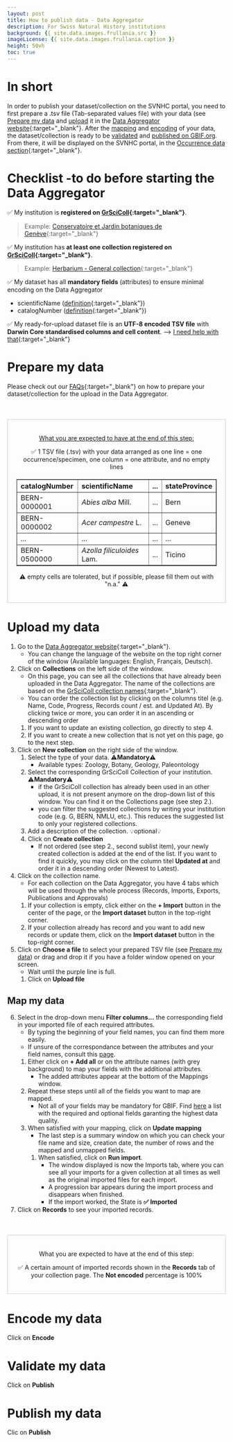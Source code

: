 ```yaml
---
layout: post
title: How to publish data - Data Aggregator
description: For Swiss Natural History institutions
background: {{ site.data.images.frullania.src }}
imageLicense: {{ site.data.images.frullania.caption }}
height: 50vh
toc: true
---
```

# In short
In order to publish your dataset/collection on the SVNHC portal, you need to first prepare a .tsv file (Tab-separated values file) with your data (see [Prepare my data](#prepare-my-data) and [upload](#upload-my-data) it in the [Data Aggregator website](https://staging.aggregator.scnat.zebbra.ch/){:target="_blank"}. After the [mapping](#map-my-data) and [encoding](#encode-my-data) of your data, the dataset/collection is ready to be [validated](#validate-my-data) and [published on GBIF.org](#publish-my-data). From there, it will be displayed on the SVNHC portal, in the [Occurrence data section](https://svnhc.hp.gbif-staging.org/occurrence/search){:target="_blank"}.

# Checklist -to do before starting the Data Aggregator
✅ My institution is **registered on [GrSciColl](https://scientific-collections.gbif.org/institution/search){:target="_blank"}**.

> Example: [Conservatoire et Jardin botaniques de Genève](https://scientific-collections.gbif.org/institution/d200fcbc-972e-4488-bcb6-eaa47209148d){:target="_blank"}

✅ My institution has **at least one collection registered on [GrSciColl](https://scientific-collections.gbif.org/collection/search){:target="_blank"}**.

> Example: [Herbarium - General collection](https://scientific-collections.gbif.org/collection/836af357-06e8-4a4f-9511-c3d33155f2b5){:target="_blank"}

✅ My dataset has all **mandatory fields** (attributes) to ensure minimal encoding on the Data Aggregator
- scientificName ([definition](https://dwc.tdwg.org/terms/#dwc:scientificName){:target="_blank"})
- catalogNumber ([definition](https://dwc.tdwg.org/terms/#dwc:catalogNumber){:target="_blank"})

✅ My ready-for-upload dataset file is an **UTF-8 encoded TSV file** with **Darwin Core standardised columns and cell content**. --> [I need help with that](https://svnhc.hp.gbif-staging.org/en/data-aggregator/#do-i-have-to-upload-my-entire-database-fields-into-the-data-aggregator){:target="_blank"}

# Prepare my data
Please check out our [FAQs](https://svnhc.hp.gbif-staging.org/en/data-aggregator/#faqs){:target="_blank"} on how to prepare your dataset/collection for the upload in the Data Aggregator.

<div style="text-align: center; margin-top: 50px; border: 1px solid #ccc; padding: 20px;">
  <p><u>What you are expected to have at the end of this step:</u></p>
  <p>✅ 1 TSV file (.tsv) with your data arranged as one line = one occurrence/specimen, one column = one attribute, and no empty lines</p>
  <table border="1" style="text-align: left; margin-top: 20px; margin-left: auto; margin-right: auto;">
    <tr>
      <th>catalogNumber</th>
      <th>scientificName</th>
      <th>...</th>
      <th>stateProvince</th>
    </tr>
    <tr>
      <td>BERN-0000001</td>
      <td><em>Abies alba</em> Mill.</td>
      <td>...</td>
      <td>Bern</td>
    </tr>
    <tr>
      <td>BERN-0000002</td>
      <td><em>Acer campestre</em> L.</td>
      <td>...</td>
      <td>Geneve</td>
    </tr>
    <tr>
      <td>...</td>
      <td>...</td>
      <td>...</td>
      <td>...</td>
    </tr>
    <tr>
      <td>BERN-0500000</td>
      <td><em>Azolla filiculoides</em> Lam.</td>
      <td>...</td>
      <td>Ticino</td>
    </tr>
  </table>
 <p> ⚠️ empty cells are tolerated, but if possible, please fill them out with "n.a." ⚠️</p>
</div>

# Upload my data
1. Go to the [Data Aggregator website](https://staging.aggregator.scnat.zebbra.ch/){:target="_blank"}.
    - You can change the language of the website on the top right corner of the window (Available languages: English, Français, Deutsch).
2. Click on **Collections** on the left side of the window.
    - On this page, you can see all the collections that have already been uploaded in the Data Aggregator. The name of the collections are based on the [GrSciColl collection names](https://scientific-collections.gbif.org/collection/search){:target="_blank"}.
    - You can order the collection list by clicking on the columns titel (e.g. Name, Code, Progress, Records count / est. and Updated At). By clicking twice or more, you can order it in an ascending or descending order
   1. If you want to update an existing collection, go directly to step 4.
   2. If you want to create a new collection that is not yet on this page, go to the next step.
3. Click on **New collection** on the right side of the window.
   1. Select the type of your data. ⚠️**Mandatory**⚠️
      - Available types: Zoology, Botany, Geology, Paleontology
   3. Select the corresponding GrSciColl Collection of your institution. ⚠️**Mandatory**⚠️
         - if the GrSciColl collection has already been used in an other upload, it is not present anymore on the drop-down list of this window. You can find it on the Collections page (see step 2.).
         - you can filter the suggested collections by writing your institution code (e.g. G, BERN, NMLU, etc.). This reduces the suggested list to only your registered collections.
   1. Add a description of the collection. 💡optional💡
   2. Click on **Create collection**
         - If not ordered (see step 2., second sublist item), your newly created collection is added at the end of the list. If you want to find it quickly, you may click on the column titel **Updated at** and order it in a descending order (Newest to Latest).
4. Click on the collection name.
   - For each collection on the Data Aggregator, you have 4 tabs which will be used through the whole process (Records, Imports, Exports, Publications and Approvals)
   1. If your collection is empty, click either on the **+ Import** button in the center of the page, or the **Import dataset** button in the top-right corner.
   2. If your collection already has record and you want to add new records or update them, click on the **Import dataset** button in the top-right corner.
5. Click on **Choose a file** to select your prepared TSV file (see [Prepare my data](https://svnhc.hp.gbif-staging.org/en/how-to-publish-data/#prepare-my-data)) or drag and drop it if you have a folder window opened on your screen.
   - Wait until the purple line is full.
   1. Click on **Upload file**

## Map my data
6. Select in the drop-down menu **Filter columns...** the corresponding field in your imported file of each required attributes.
   - By typing the beginning of your field names, you can find them more easily.
   - If unsure of the correspondance between the attributes and your field names, consult this [page](https://svnhc.hp.gbif-staging.org/en/data-aggregator/#where-can-i-find-the-darwin-core-terms-description).
   1. Either click on **+ Add all** or on the attribute names (with grey background) to map your fields with the additional attributes.
      - The added attributes appear at the bottom of the Mappings window.
   2. Repeat these steps until all of the fields you want to map are mapped.
      - Not all of your fields may be mandatory for GBIF. Find [here](https://svnhc.hp.gbif-staging.org/en/data-aggregator/#which-fields-are-requiredmandatory-optional-and-not-needed) a list with the required and optional fields garanting the highest data quality.
   3. When satisfied with your mapping, click on **Update mapping**
       - The last step is a summary window on which you can check your file name and size, creation date, the number of rows and the mapped and unmapped fields.
       1. When satisfied, click on **Run import**.
          - The window displayed is now the Imports tab, where you can see all your imports for a given collection at all times as well as the original imported files for each import.
          - A progression bar appears during the import process and disappears when finished.
          - If the import worked, the State is **✅ Imported**
7. Click on **Records** to see your imported records.
        
<div style="text-align: center; margin-top: 50px; border: 1px solid #ccc; padding: 20px;">
  <p>What you are expected to have at the end of this step:</p>
  <p>✅ A certain amount of imported records shown in the <strong>Records</strong> tab of your collection page. The <strong>Not encoded</strong> percentage is 100%</p>
</div>

# Encode my data
Click on **Encode**

# Validate my data
Click on **Publish**

# Publish my data
Clic on **Publish**
